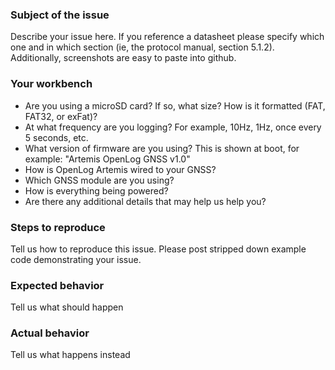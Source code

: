 ### Subject of the issue
Describe your issue here. If you reference a datasheet please specify which one and in which section (ie, the protocol manual, section 5.1.2). Additionally, screenshots are easy to paste into github.

### Your workbench
* Are you using a microSD card? If so, what size? How is it formatted (FAT, FAT32, or exFat)?
* At what frequency are you logging? For example, 10Hz, 1Hz, once every 5 seconds, etc.
* What version of firmware are you using? This is shown at boot, for example: "Artemis OpenLog GNSS v1.0"
* How is OpenLog Artemis wired to your GNSS?
* Which GNSS module are you using?
* How is everything being powered?
* Are there any additional details that may help us help you?

### Steps to reproduce
Tell us how to reproduce this issue. Please post stripped down example code demonstrating your issue.

### Expected behavior
Tell us what should happen

### Actual behavior
Tell us what happens instead
